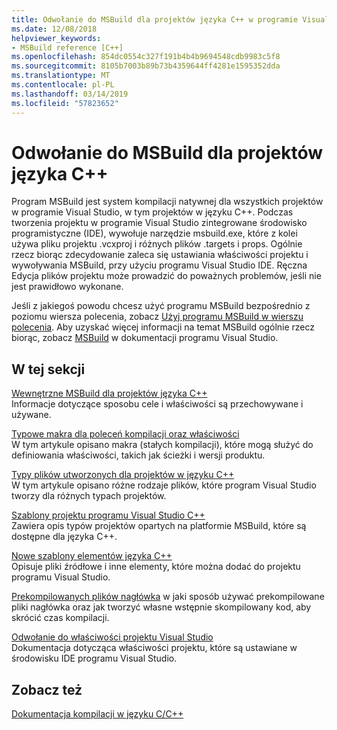 ```yaml
---
title: Odwołanie do MSBuild dla projektów języka C++ w programie Visual Studio
ms.date: 12/08/2018
helpviewer_keywords:
- MSBuild reference [C++]
ms.openlocfilehash: 854dc0554c327f191b4b4b9694548cdb9983c5f8
ms.sourcegitcommit: 8105b7003b89b73b4359644ff4281e1595352dda
ms.translationtype: MT
ms.contentlocale: pl-PL
ms.lasthandoff: 03/14/2019
ms.locfileid: "57823652"
---
```

# <a name="msbuild-reference-for-c-projects"></a>Odwołanie do MSBuild dla projektów języka C++

Program MSBuild jest system kompilacji natywnej dla wszystkich projektów w programie Visual Studio, w tym projektów w języku C++. Podczas tworzenia projektu w programie Visual Studio zintegrowane środowisko programistyczne (IDE), wywołuje narzędzie msbuild.exe, które z kolei używa pliku projektu .vcxproj i różnych plików .targets i props. Ogólnie rzecz biorąc zdecydowanie zaleca się ustawiania właściwości projektu i wywoływania MSBuild, przy użyciu programu Visual Studio IDE. Ręczna Edycja plików projektu może prowadzić do poważnych problemów, jeśli nie jest prawidłowo wykonane.

Jeśli z jakiegoś powodu chcesz użyć programu MSBuild bezpośrednio z poziomu wiersza polecenia, zobacz [Użyj programu MSBuild w wierszu polecenia](../msbuild-visual-cpp.md). Aby uzyskać więcej informacji na temat MSBuild ogólnie rzecz biorąc, zobacz [MSBuild](/visualstudio/msbuild/msbuild) w dokumentacji programu Visual Studio.

## <a name="in-this-section"></a>W tej sekcji

[Wewnętrzne MSBuild dla projektów języka C++](msbuild-visual-cpp-overview.md)<br/>
Informacje dotyczące sposobu cele i właściwości są przechowywane i używane.

[Typowe makra dla poleceń kompilacji oraz właściwości](common-macros-for-build-commands-and-properties.md)<br/>
W tym artykule opisano makra (stałych kompilacji), które mogą służyć do definiowania właściwości, takich jak ścieżki i wersji produktu.

[Typy plików utworzonych dla projektów w języku C++](file-types-created-for-visual-cpp-projects.md)<br/>
W tym artykule opisano różne rodzaje plików, które program Visual Studio tworzy dla różnych typach projektów.

[Szablony projektu programu Visual Studio C++](visual-cpp-project-types.md)<br>
Zawiera opis typów projektów opartych na platformie MSBuild, które są dostępne dla języka C++.

[Nowe szablony elementów języka C++](using-visual-cpp-add-new-item-templates.md)<br>
Opisuje pliki źródłowe i inne elementy, które można dodać do projektu programu Visual Studio.

[Prekompilowanych plików nagłówka](../creating-precompiled-header-files.md) w jaki sposób używać prekompilowane pliki nagłówka oraz jak tworzyć własne wstępnie skompilowany kod, aby skrócić czas kompilacji.

[Odwołanie do właściwości projektu Visual Studio](property-pages-visual-cpp.md)<br/>
Dokumentacja dotycząca właściwości projektu, które są ustawiane w środowisku IDE programu Visual Studio.

## <a name="see-also"></a>Zobacz też

[Dokumentacja kompilacji w języku C/C++](c-cpp-building-reference.md)